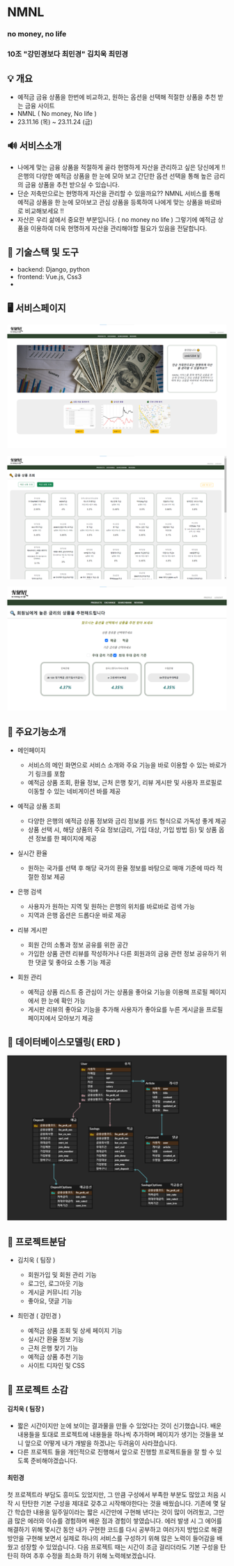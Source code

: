 # NMNL

### no money, no life

### 10조 "강민경보다 최민경" 김치욱 최민경

## 💡 개요

- 예적금 금융 상품을 한번에 비교하고, 원하는 옵션을 선택해 적절한 상품을 추천 받는 금융 사이트
- NMNL ( No money, No life )
- 23.11.16 (목) ~ 23.11.24 (금)

## 🔊 서비스소개

- 나에게 맞는 금융 상품을 적절하게 골라 현명하게 자산을 관리하고 싶은 당신에게 !! 은행의 다양한 예적금 상품을 한 눈에 모아 보고 간단한 옵션 선택을 통해 높은 금리의 금융 상품을 추천 받으실 수 있습니다.
- 단순 저축만으로는 현명하게 자산을 관리할 수 있을까요?? NMNL 서비스를 통해 예적금 상품을 한 눈에 모아보고 관심 상품을 등록하여 나에게 맞는 상품을 바로바로 비교해보세요 !!
- 자산은 우리 삶에서 중요한 부분입니다. ( no money no life ) 그렇기에 예적금 상품을 이용하여 더욱 현명하게 자산을 관리해야할 필요가 있음을 전달합니다.

## 🛒 기술스택 및 도구

- backend: Django, python
- frontend: Vue.js, Css3
- 
## 🖥 서비스페이지

![Alt text](nmnl01.png)

![Alt text](nmnl02.png)

![Alt text](nmnl03.png)

## 🎨 주요기능소개

- 메인페이지
  - 서비스의 메인 화면으로 서비스 소개와 주요 기능을 바로 이용할 수 있는 바로가기 링크를 포함
  - 예적금 상품 조회, 환율 정보, 근처 은행 찾기, 리뷰 게시판 및 사용자 프로필로 이동할 수 있는 네비게이션 바를 제공
- 예적금 상품 조회
  - 다양한 은행의 예적금 상품 정보와 금리 정보를 카드 형식으로 가독성 좋게 제공
  - 상품 선택 시, 해당 상품의 주요 정보(금리, 가입 대상, 가입 방법 등) 및 상품 옵션 정보를 한 페이지에 제공
- 실시간 환율

  - 원하는 국가를 선택 후 해당 국가의 환율 정보를 바탕으로 매매 기준에 따라 적절한 정보 제공

- 은행 검색

  - 사용자가 원하는 지역 및 원하는 은행의 위치를 바로바로 검색 가능
  - 지역과 은행 옵션은 드롭다운 바로 제공

- 리뷰 게시판

  - 회원 간의 소통과 정보 공유를 위한 공간
  - 가입한 상품 관련 리뷰를 작성하거나 다른 회원과의 금융 관련 정보 공유하기 위한 댓글 및 좋아요 소통 기능 제공

- 회원 관리
  - 예적금 상품 리스트 중 관심이 가는 상품을 좋아요 기능을 이용해 프로필 페이지에서 한 눈에 확인 가능
  - 게시판 리뷰의 좋아요 기능을 추가해 사용자가 좋아요를 누른 게시글을 프로필 페이지에서 모아보기 제공

## 🧩 데이터베이스모델링( ERD )

![](ERD.png)

## 📁 프로젝트분담

- 김치욱 ( 팀장 )

  - 회원가입 및 회원 관리 기능
  - 로그인, 로그아웃 기능
  - 게시글 커뮤니티 기능
  - 좋아요, 댓글 기능

- 최민경 ( 강민경 )
  - 예적금 상품 조회 및 상세 페이지 기능
  - 실시간 환율 정보 기능
  - 근처 은행 찾기 기능
  - 예적금 상품 추천 기능
  - 사이트 디자인 및 CSS

## 🎤 프로젝트 소감

#### 김치욱 ( 팀장 )

- 짧은 시간이지만 눈에 보이는 결과물을 만들 수 있었다는 것이 신기했습니다. 배운 내용들을 토대로 프로젝트에 내용들을 하나씩 추가하며 페이지가 생기는 것들을 보니 앞으로 어떻게 내가 개발을 하겠냐는 두려움이 사라졌습니다. 
- 다른 프로젝트 들을 개인적으로 진행해서 앞으로 진행할 프로젝트들을 잘 할 수 있도록 준비해야겠습니다. 

#### 최민경

첫 프로젝트라 부담도 흥미도 있었지만, 그 만큼 구성에서 부족한 부분도 많았고 처음 시작 시 탄탄한 기본 구성을 제대로 갖추고 시작해야한다는 것을 배웠습니다. 기존에 몇 달간 학습한 내용을 일주일이라는 짧은 시간만에 구현해 낸다는 것이 많이 어려웠고, 그만큼 많은 에러와 이슈를 경험하며 배운 점과 경험이 쌓였습니다. 에러 발생 시 그 에어를 해결하기 위해 몇시간 동안 내가 구현한 코드를 다시 공부하고 여러가지 방법으로 해결 방안을 구현해 보면서 실제로 하나의 서비스를 구성하기 위해 많은 노력이 들어감을 배웠고 성장할 수 있었습니다. 다음 프로젝트 때는 시간이 조금 걸리더라도 기본 구성을 탄탄히 하여 추후 수정을 최소화 하기 위해 노력헤보겠습니다.
